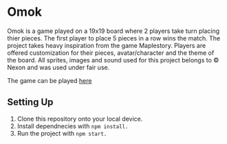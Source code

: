 # Omok

Omok is a game played on a 19x19 board where 2 players take turn placing thier pieces. The first player to place 5 pieces in a row wins the match.
The project takes heavy inspiration from the game Maplestory.
Players are offered customization for their pieces, avatar/character and the theme of the board.
All sprites, images and sound used for this project belongs to © Nexon and was used under fair use.

The game can be played [here](msomok.netlify.app)

## Setting Up

1. Clone this repository onto your local device.
2. Install dependnecies with `npm install.`
3. Run the project with `npm start.`

